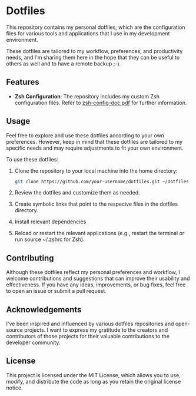 # Dotfiles

This repository contains my personal dotfiles, which are the configuration 
files for various tools and applications that I use in my development 
environment.

These dotfiles are tailored to my workflow, preferences, and productivity 
needs, and I'm sharing them here in the hope that they can be useful to others 
as well and to have a remote backup ;-).

## Features

- **Zsh Configuration**: The repository includes my custom Zsh configuration 
files. Refer to [zsh-config-doc.pdf](zsh/doc/zsh-config-doc.pdf) for further
information.

## Usage

Feel free to explore and use these dotfiles according to your own preferences. 
However, keep in mind that these dotfiles are tailored to my specific needs and 
may require adjustments to fit your own environment.

To use these dotfiles:

1. Clone the repository to your local machine into the home directory:
   ```bash
   git clone https://github.com/your-username/dotfiles.git ~/Dotfiles
   ```

2. Review the dotfiles and customize them as needed.

3. Create symbolic links that point to the respecive files in the dotfiles
   directory.

4. Install relevant dependencies

5. Reload or restart the relevant applications (e.g., restart the terminal or 
run source ~/.zshrc for Zsh).

## Contributing

Although these dotfiles reflect my personal preferences and workflow, I welcome 
contributions and suggestions that can improve their usability and effectiveness. 
If you have any ideas, improvements, or bug fixes, feel free to open an issue 
or submit a pull request.

## Acknowledgements

I've been inspired and influenced by various dotfiles repositories and 
open-source projects. I want to express my gratitude to the creators and 
contributors of those projects for their valuable contributions to the 
developer community.

## License

This project is licensed under the MIT License, which allows you to use, 
modify, and distribute the code as long as you retain the original license 
notice.
